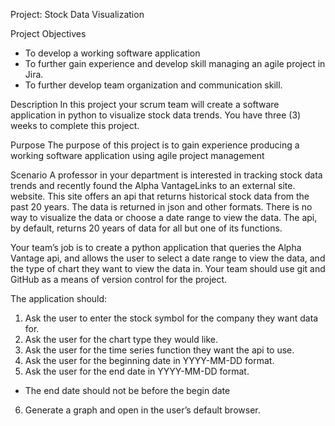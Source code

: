 
Project: Stock Data Visualization

Project Objectives
- To develop a working software application
- To further gain experience and develop skill managing an agile project in Jira.
- To further develop team organization and communication skill.

Description
In this project your scrum team will create a software application in python to visualize stock data trends. You have three (3) weeks to complete this project.

Purpose
The purpose of this project is to gain experience producing a working software application using agile project management

Scenario
A professor in your department is interested in tracking stock data trends and recently found the Alpha VantageLinks to an external site. website. This site offers an api that returns historical stock data from the past 20 years. The data is returned in json and other formats. There is no way to visualize the data or choose a date range to view the data. The api, by default, returns 20 years of data for all but one of its functions.

Your team’s job is to create a python application that queries the Alpha Vantage api, and allows the user to select a date range to view the data, and the type of chart they want to view the data in. Your team should use git and GitHub as a means of version control for the project.

The application should:

1. Ask the user to enter the stock symbol for the company they want data for.
2. Ask the user for the chart type they would like.
3. Ask the user for the time series function they want the api to use.
4. Ask the user for the beginning date in YYYY-MM-DD format.
5. Ask the user for the end date in YYYY-MM-DD format.
  * The end date should not be before the begin date
6. Generate a graph and open in the user’s default browser.
